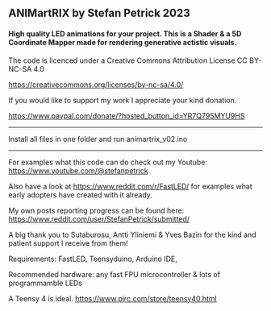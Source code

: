 ## ANIMartRIX by Stefan Petrick 2023

#### High quality LED animations for your project. This is a Shader & a 5D Coordinate Mapper made for rendering generative actistic visuals.                                                      



The code is licenced under a Creative Commons Attribution License CC BY-NC-SA 4.0

https://creativecommons.org/licenses/by-nc-sa/4.0/



If you would like to support my work I appreciate your kind donation. 

https://www.paypal.com/donate/?hosted_button_id=YR7Q795MYU9HS

--------------------------------------------------------------------------------------------

Install all files in one folder and run animartrix_v02.ino

--------------------------------------------------------------------------------------------

For examples what this code can do check out my Youtube: https://www.youtube.com/@stefanpetrick



Also have a look at https://www.reddit.com/r/FastLED/ for examples what early adopters have created with it already.



My own posts reporting progress can be found here: https://www.reddit.com/user/StefanPetrick/submitted/



A big thank you to Sutaburosu, Antti Yliniemi & Yves Bazin for the kind and patient support I receive from them!



Requirements: FastLED, Teensyduino, Arduino IDE, 

Recommended hardware: any fast FPU microcontroller & lots of programmamble LEDs

A Teensy 4 is ideal. https://www.pjrc.com/store/teensy40.html





